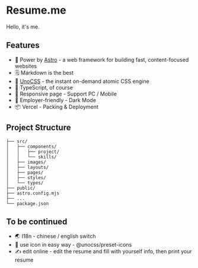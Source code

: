 # Resume.me

Hello, it's me.

## Features

- 💪 Power by [Astro](https://astro.build/blog/astro-1/) - a web framework for building fast, content-focused websites
- 🗒 Markdown is the best
- 🎨 [UnoCSS]() - the instant on-demand atomic CSS engine
- 🦾 TypeScript, of course
- 📱 Responsive page - Support PC / Mobile
- 🔦 Employer-friendly - Dark Mode
- 📦 Vercel - Packing & Deployment

## Project Structure

```
├── src/
│   ├── components/
│   │   ├── project/
│   │   └── skills/
│   ├── images/
│   ├── layouts/
│   ├── pages/
│   ├── styles/
│   └── types/
├── public/
├── astro.config.mjs
├── ...
└── package.json
```

## To be continued

- 🌏 I18n - chinese / english switch
- 🎉 use icon in easy way - @unocss/preset-icons
- ✍️  edit online - edit the resume and fill with yourself info, then print your resume
